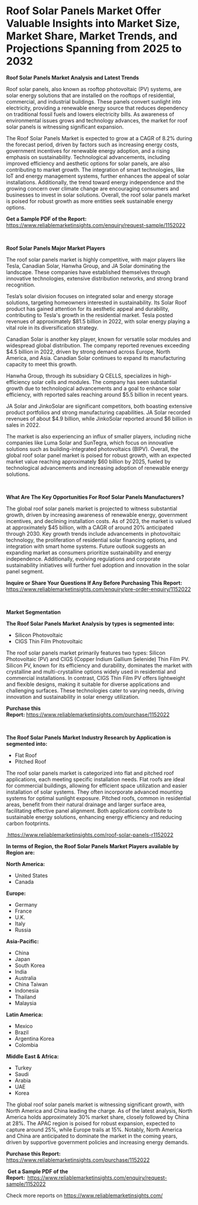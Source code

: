 <p><h1>Roof Solar Panels Market Offer Valuable Insights into Market Size, Market Share, Market Trends, and Projections Spanning from 2025 to 2032</h1></p><p><strong>Roof Solar Panels Market Analysis and Latest Trends</strong></p>
<p><p>Roof solar panels, also known as rooftop photovoltaic (PV) systems, are solar energy solutions that are installed on the rooftops of residential, commercial, and industrial buildings. These panels convert sunlight into electricity, providing a renewable energy source that reduces dependency on traditional fossil fuels and lowers electricity bills. As awareness of environmental issues grows and technology advances, the market for roof solar panels is witnessing significant expansion.</p><p>The Roof Solar Panels Market is expected to grow at a CAGR of 8.2% during the forecast period, driven by factors such as increasing energy costs, government incentives for renewable energy adoption, and a rising emphasis on sustainability. Technological advancements, including improved efficiency and aesthetic options for solar panels, are also contributing to market growth. The integration of smart technologies, like IoT and energy management systems, further enhances the appeal of solar installations. Additionally, the trend toward energy independence and the growing concern over climate change are encouraging consumers and businesses to invest in solar solutions. Overall, the roof solar panels market is poised for robust growth as more entities seek sustainable energy options.</p></p>
<p><strong>Get a Sample PDF of the Report:&nbsp;</strong> <a href="https://www.reliablemarketinsights.com/enquiry/request-sample/1152022?utm_campaign=2535&utm_medium=2&utm_source=Github&utm_content=ia&utm_term=07042025&utm_id=roof-solar-panels">https://www.reliablemarketinsights.com/enquiry/request-sample/1152022</a></p>
<p>&nbsp;</p>
<p><strong>Roof Solar Panels Major Market Players</strong></p>
<p><p>The roof solar panels market is highly competitive, with major players like Tesla, Canadian Solar, Hanwha Group, and JA Solar dominating the landscape. These companies have established themselves through innovative technologies, extensive distribution networks, and strong brand recognition. </p><p>Tesla’s solar division focuses on integrated solar and energy storage solutions, targeting homeowners interested in sustainability. Its Solar Roof product has gained attention for its aesthetic appeal and durability, contributing to Tesla's growth in the residential market. Tesla posted revenues of approximately $81.5 billion in 2022, with solar energy playing a vital role in its diversification strategy.</p><p>Canadian Solar is another key player, known for versatile solar modules and widespread global distribution. The company reported revenues exceeding $4.5 billion in 2022, driven by strong demand across Europe, North America, and Asia. Canadian Solar continues to expand its manufacturing capacity to meet this growth.</p><p>Hanwha Group, through its subsidiary Q CELLS, specializes in high-efficiency solar cells and modules. The company has seen substantial growth due to technological advancements and a goal to enhance solar efficiency, with reported sales reaching around $5.5 billion in recent years.</p><p>JA Solar and JinkoSolar are significant competitors, both boasting extensive product portfolios and strong manufacturing capabilities. JA Solar recorded revenues of about $4.9 billion, while JinkoSolar reported around $6 billion in sales in 2022. </p><p>The market is also experiencing an influx of smaller players, including niche companies like Luma Solar and SunTegra, which focus on innovative solutions such as building-integrated photovoltaics (BIPV). Overall, the global roof solar panel market is poised for robust growth, with an expected market value reaching approximately $60 billion by 2025, fueled by technological advancements and increasing adoption of renewable energy solutions.</p></p>
<p>&nbsp;</p>
<p><strong>What Are The Key Opportunities For Roof Solar Panels Manufacturers?</strong></p>
<p><p>The global roof solar panels market is projected to witness substantial growth, driven by increasing awareness of renewable energy, government incentives, and declining installation costs. As of 2023, the market is valued at approximately $45 billion, with a CAGR of around 20% anticipated through 2030. Key growth trends include advancements in photovoltaic technology, the proliferation of residential solar financing options, and integration with smart home systems. Future outlook suggests an expanding market as consumers prioritize sustainability and energy independence. Additionally, evolving regulations and corporate sustainability initiatives will further fuel adoption and innovation in the solar panel segment.</p></p>
<p><strong>Inquire or Share Your Questions If Any Before Purchasing This Report:</strong> <a href="https://www.reliablemarketinsights.com/enquiry/pre-order-enquiry/1152022?utm_campaign=2535&utm_medium=2&utm_source=Github&utm_content=ia&utm_term=07042025&utm_id=roof-solar-panels">https://www.reliablemarketinsights.com/enquiry/pre-order-enquiry/1152022</a></p>
<p>&nbsp;</p>
<p><strong>Market Segmentation</strong></p>
<p><strong>The Roof Solar Panels Market Analysis by types is segmented into:</strong></p>
<p><ul><li>Silicon Photovoltaic</li><li>CIGS Thin Film Photovoltaic</li></ul></p>
<p><p>The roof solar panels market primarily features two types: Silicon Photovoltaic (PV) and CIGS (Copper Indium Gallium Selenide) Thin Film PV. Silicon PV, known for its efficiency and durability, dominates the market with crystalline and multi-crystalline options widely used in residential and commercial installations. In contrast, CIGS Thin Film PV offers lightweight and flexible designs, making it suitable for diverse applications and challenging surfaces. These technologies cater to varying needs, driving innovation and sustainability in solar energy utilization.</p></p>
<p><strong>Purchase this Report:&nbsp;</strong><a href="https://www.reliablemarketinsights.com/purchase/1152022?utm_campaign=2535&utm_medium=2&utm_source=Github&utm_content=ia&utm_term=07042025&utm_id=roof-solar-panels">https://www.reliablemarketinsights.com/purchase/1152022</a></p>
<p>&nbsp;</p>
<p><strong>The Roof Solar Panels Market Industry Research by Application is segmented into:</strong></p>
<p><ul><li>Flat Roof</li><li>Pitched Roof</li></ul></p>
<p><p>The roof solar panels market is categorized into flat and pitched roof applications, each meeting specific installation needs. Flat roofs are ideal for commercial buildings, allowing for efficient space utilization and easier installation of solar systems. They often incorporate advanced mounting systems for optimal sunlight exposure. Pitched roofs, common in residential areas, benefit from their natural drainage and larger surface area, facilitating effective panel alignment. Both applications contribute to sustainable energy solutions, enhancing energy efficiency and reducing carbon footprints.</p></p>
<p><a href="https://www.reliablemarketinsights.com/roof-solar-panels-r1152022?utm_campaign=2535&utm_medium=2&utm_source=Github&utm_content=ia&utm_term=07042025&utm_id=roof-solar-panels">&nbsp;https://www.reliablemarketinsights.com/roof-solar-panels-r1152022</a></p>
<p><strong>In terms of Region, the Roof Solar Panels Market Players available by Region are:</strong></p>
<p>
    <p> <strong> North America: </strong>
        <ul>
            <li>United States</li>
            <li>Canada</li>
        </ul>
        </p> 
    <p> <strong> Europe: </strong>
        <ul>
            <li>Germany</li>
            <li>France</li>
            <li>U.K.</li>
            <li>Italy</li>
            <li>Russia</li>
        </ul>
        </p> 
    <p> <strong> Asia-Pacific: </strong>
        <ul>
            <li>China</li>
            <li>Japan</li>
            <li>South Korea</li>
            <li>India</li>
            <li>Australia</li>
            <li>China Taiwan</li>
            <li>Indonesia</li>
            <li>Thailand</li>
            <li>Malaysia</li>
        </ul>
        </p> 
    <p> <strong> Latin America: </strong>
        <ul>
            <li>Mexico</li>
            <li>Brazil</li>
            <li>Argentina Korea</li>
            <li>Colombia</li>
        </ul>
        </p> 
    <p> <strong> Middle East & Africa: </strong>
        <ul>
            <li>Turkey</li>
            <li>Saudi</li>
            <li>Arabia</li>
            <li>UAE</li>
            <li>Korea</li>
        </ul>
    </p>
    </p>
<p><p>The global roof solar panels market is witnessing significant growth, with North America and China leading the charge. As of the latest analysis, North America holds approximately 30% market share, closely followed by China at 28%. The APAC region is poised for robust expansion, expected to capture around 25%, while Europe trails at 15%. Notably, North America and China are anticipated to dominate the market in the coming years, driven by supportive government policies and increasing energy demands.</p></p>
<p><strong>Purchase this Report: </strong><a href="https://www.reliablemarketinsights.com/purchase/1152022?utm_campaign=2535&utm_medium=2&utm_source=Github&utm_content=ia&utm_term=07042025&utm_id=roof-solar-panels">https://www.reliablemarketinsights.com/purchase/1152022</a></p>
<p>&nbsp;<strong>Get a Sample PDF of the Report:&nbsp;&nbsp;</strong><a href="https://www.reliablemarketinsights.com/enquiry/request-sample/1152022?utm_campaign=2535&utm_medium=2&utm_source=Github&utm_content=ia&utm_term=07042025&utm_id=roof-solar-panels">https://www.reliablemarketinsights.com/enquiry/request-sample/1152022</a></p>
<p><strong></strong></p>
<p>Check more reports on <a href="https://www.reliablemarketinsights.com/?utm_campaign=2535&utm_medium=2&utm_source=Github&utm_content=ia&utm_term=07042025&utm_id=roof-solar-panels">https://www.reliablemarketinsights.com/</a></p>